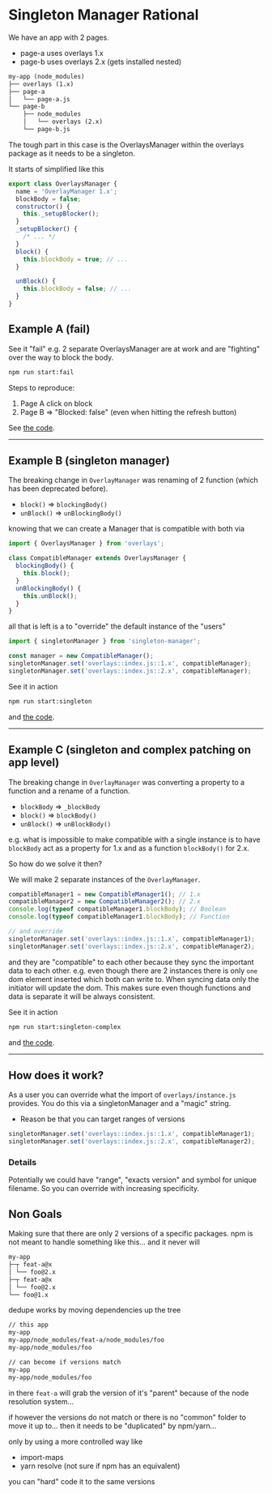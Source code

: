 # Singleton Manager Rational

We have an app with 2 pages.

- page-a uses overlays 1.x
- page-b uses overlays 2.x (gets installed nested)

```txt
my-app (node_modules)
├── overlays (1.x)
├── page-a
│   └── page-a.js
└── page-b
    ├── node_modules
    │   └── overlays (2.x)
    └── page-b.js
```

The tough part in this case is the OverlaysManager within the overlays package as it needs to be a singleton.

It starts of simplified like this

```js
export class OverlaysManager {
  name = 'OverlayManager 1.x';
  blockBody = false;
  constructor() {
    this._setupBlocker();
  }
  _setupBlocker() {
    /* ... */
  }
  block() {
    this.blockBody = true; // ...
  }

  unBlock() {
    this.blockBody = false; // ...
  }
}
```

## Example A (fail)

See it "fail" e.g. 2 separate OverlaysManager are at work and are "fighting" over the way to block the body.

```bash
npm run start:fail
```

Steps to reproduce:

1. Page A click on block
2. Page B => "Blocked: false" (even when hitting the refresh button)

See [the code](./demo/fail/demo-app.js).

---

## Example B (singleton manager)

The breaking change in `OverlayManager` was renaming of 2 function (which has been deprecated before).

- `block()` => `blockingBody()`
- `unBlock()` => `unBlockingBody()`

knowing that we can create a Manager that is compatible with both via

```js
import { OverlaysManager } from 'overlays';

class CompatibleManager extends OverlaysManager {
  blockingBody() {
    this.block();
  }
  unBlockingBody() {
    this.unBlock();
  }
}
```

all that is left is a to "override" the default instance of the "users"

```js
import { singletonManager } from 'singleton-manager';

const manager = new CompatibleManager();
singletonManager.set('overlays::index.js::1.x', compatibleManager);
singletonManager.set('overlays::index.js::2.x', compatibleManager);
```

See it in action

```bash
npm run start:singleton
```

and [the code](./demo/singleton/demo-app.js).

---

## Example C (singleton and complex patching on app level)

The breaking change in `OverlayManager` was converting a property to a function and a rename of a function.

- `blockBody` => `_blockBody`
- `block()` => `blockBody()`
- `unBlock()` => `unBlockBody()`

e.g. what is impossible to make compatible with a single instance is to have `blockBody` act as a property for 1.x and as a function `blockBody()` for 2.x.

So how do we solve it then?

We will make 2 separate instances of the `OverlayManager`.

```js
compatibleManager1 = new CompatibleManager1(); // 1.x
compatibleManager2 = new CompatibleManager2(); // 2.x
console.log(typeof compatibleManager1.blockBody); // Boolean
console.log(typeof compatibleManager1.blockBody); // Function

// and override
singletonManager.set('overlays::index.js::1.x', compatibleManager1);
singletonManager.set('overlays::index.js::2.x', compatibleManager2);
```

and they are "compatible" to each other because they sync the important data to each other.
e.g. even though there are 2 instances there is only `one` dom element inserted which both can write to.
When syncing data only the initiator will update the dom.
This makes sure even though functions and data is separate it will be always consistent.

See it in action

```bash
npm run start:singleton-complex
```

and [the code](./demo/singleton-complex/demo-app.js).

---

## How does it work?

As a user you can override what the import of `overlays/instance.js` provides.
You do this via a singletonManager and a "magic" string.

- Reason be that you can target ranges of versions

```js
singletonManager.set('overlays::index.js::1.x', compatibleManager1);
singletonManager.set('overlays::index.js::2.x', compatibleManager2);
```

### Details

Potentially we could have "range", "exacts version" and symbol for unique filename.
So you can override with increasing specificity.

## Non Goals

Making sure that there are only 2 versions of a specific packages.
npm is not meant to handle something like this... and it never will

```txt
my-app
├─┬ feat-a@x
│ └── foo@2.x
├─┬ feat-a@x
│ └── foo@2.x
└── foo@1.x
```

dedupe works by moving dependencies up the tree

```txt
// this app
my-app
my-app/node_modules/feat-a/node_modules/foo
my-app/node_modules/foo

// can become if versions match
my-app
my-app/node_modules/foo
```

in there `feat-a` will grab the version of it's "parent" because of the node resolution system...

if however the versions do not match or there is no "common" folder to move it up to... then it needs to be "duplicated" by npm/yarn...

only by using a more controlled way like

- import-maps
- yarn resolve (not sure if npm has an equivalent)

you can "hard" code it to the same versions
